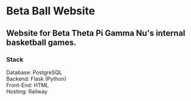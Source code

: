 # Beta Ball Website
## Website for Beta Theta Pi Gamma Nu's internal basketball games.
### Stack
Database: PostgreSQL\
Backend: Flask (Python)\
Front-End: HTML\
Hosting: Railway
